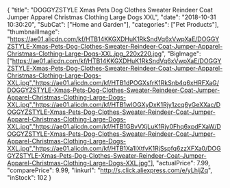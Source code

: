 {
	"title": "DOGGYZSTYLE Xmas Pets Dog Clothes Sweater Reindeer Coat Jumper Apparel Christmas Clothing Large Dogs XXL",
	"date": "2018-10-31 10:30:20",
	"SubCat": ["Home and Garden"],
	"categories": ["Pet Products"],
	"thumbnailImage": "https://ae01.alicdn.com/kf/HTB14KKGXDHuK1RkSndVq6xVwpXaE/DOGGYZSTYLE-Xmas-Pets-Dog-Clothes-Sweater-Reindeer-Coat-Jumper-Apparel-Christmas-Clothing-Large-Dogs-XXL.jpg_220x220.jpg",
	"BigImage": ["https://ae01.alicdn.com/kf/HTB14KKGXDHuK1RkSndVq6xVwpXaE/DOGGYZSTYLE-Xmas-Pets-Dog-Clothes-Sweater-Reindeer-Coat-Jumper-Apparel-Christmas-Clothing-Large-Dogs-XXL.jpg","https://ae01.alicdn.com/kf/HTB1dPOGXsfrK1RkSnb4q6xHRFXaG/DOGGYZSTYLE-Xmas-Pets-Dog-Clothes-Sweater-Reindeer-Coat-Jumper-Apparel-Christmas-Clothing-Large-Dogs-XXL.jpg","https://ae01.alicdn.com/kf/HTB1wIOGXyDxK1Rjy1zcq6yGeXXac/DOGGYZSTYLE-Xmas-Pets-Dog-Clothes-Sweater-Reindeer-Coat-Jumper-Apparel-Christmas-Clothing-Large-Dogs-XXL.jpg","https://ae01.alicdn.com/kf/HTB1GBvVXjLuK1Rjy0Fhq6xpdFXaW/DOGGYZSTYLE-Xmas-Pets-Dog-Clothes-Sweater-Reindeer-Coat-Jumper-Apparel-Christmas-Clothing-Large-Dogs-XXL.jpg","https://ae01.alicdn.com/kf/HTB1Xa1IXtfvK1RjSspfq6zzXFXa0/DOGGYZSTYLE-Xmas-Pets-Dog-Clothes-Sweater-Reindeer-Coat-Jumper-Apparel-Christmas-Clothing-Large-Dogs-XXL.jpg"],
	"actualPrice": 7.99,
	"comparePrice": 9.99,
	"linkurl": "http://s.click.aliexpress.com/e/yLhijZq",
	"inStock": 102
}

